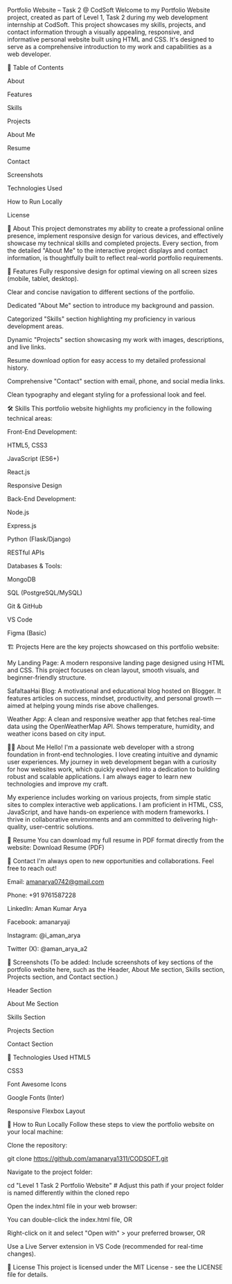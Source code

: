 Portfolio Website – Task 2 @ CodSoft
Welcome to my Portfolio Website project, created as part of Level 1, Task 2 during my web development internship at CodSoft. This project showcases my skills, projects, and contact information through a visually appealing, responsive, and informative personal website built using HTML and CSS. It's designed to serve as a comprehensive introduction to my work and capabilities as a web developer.

📑 Table of Contents

About

Features

Skills

Projects

About Me

Resume

Contact

Screenshots

Technologies Used

How to Run Locally

License

📖 About
This project demonstrates my ability to create a professional online presence, implement responsive design for various devices, and effectively showcase my technical skills and completed projects. Every section, from the detailed "About Me" to the interactive project displays and contact information, is thoughtfully built to reflect real-world portfolio requirements.

🎯 Features
Fully responsive design for optimal viewing on all screen sizes (mobile, tablet, desktop).

Clear and concise navigation to different sections of the portfolio.

Dedicated "About Me" section to introduce my background and passion.

Categorized "Skills" section highlighting my proficiency in various development areas.

Dynamic "Projects" section showcasing my work with images, descriptions, and live links.

Resume download option for easy access to my detailed professional history.

Comprehensive "Contact" section with email, phone, and social media links.

Clean typography and elegant styling for a professional look and feel.

🛠️ Skills
This portfolio website highlights my proficiency in the following technical areas:

Front-End Development:

HTML5, CSS3

JavaScript (ES6+)

React.js

Responsive Design

Back-End Development:

Node.js

Express.js

Python (Flask/Django)

RESTful APIs

Databases & Tools:

MongoDB

SQL (PostgreSQL/MySQL)

Git & GitHub

VS Code

Figma (Basic)

🏗️ Projects
Here are the key projects showcased on this portfolio website:

My Landing Page: A modern responsive landing page designed using HTML and CSS. This project focuses on clean layout, smooth visuals, and beginner-friendly structure.

SafaltaaHai Blog: A motivational and educational blog hosted on Blogger. It features articles on success, mindset, productivity, and personal growth — aimed at helping young minds rise above challenges.

Weather App: A clean and responsive weather app that fetches real-time data using the OpenWeatherMap API. Shows temperature, humidity, and weather icons based on city input.

👨‍💻 About Me
Hello! I'm a passionate web developer with a strong foundation in front-end technologies. I love creating intuitive and dynamic user experiences. My journey in web development began with a curiosity for how websites work, which quickly evolved into a dedication to building robust and scalable applications. I am always eager to learn new technologies and improve my craft.

My experience includes working on various projects, from simple static sites to complex interactive web applications. I am proficient in HTML, CSS, JavaScript, and have hands-on experience with modern frameworks. I thrive in collaborative environments and am committed to delivering high-quality, user-centric solutions.

📄 Resume
You can download my full resume in PDF format directly from the website:
Download Resume (PDF)

📩 Contact
I'm always open to new opportunities and collaborations. Feel free to reach out!

Email: amanarya0742@gmail.com

Phone: +91 9761587228

LinkedIn: Aman Kumar Arya

Facebook: amanaryaji

Instagram: @i_aman_arya

Twitter (X): @aman_arya_a2

📸 Screenshots
(To be added: Include screenshots of key sections of the portfolio website here, such as the Header, About Me section, Skills section, Projects section, and Contact section.)

Header Section

About Me Section

Skills Section

Projects Section

Contact Section

🚀 Technologies Used
HTML5

CSS3

Font Awesome Icons

Google Fonts (Inter)

Responsive Flexbox Layout

🚀 How to Run Locally
Follow these steps to view the portfolio website on your local machine:

Clone the repository:

git clone https://github.com/amanarya1311/CODSOFT.git

Navigate to the project folder:

cd "Level 1 Task 2 Portfolio Website" # Adjust this path if your project folder is named differently within the cloned repo

Open the index.html file in your web browser:

You can double-click the index.html file, OR

Right-click on it and select "Open with" > your preferred browser, OR

Use a Live Server extension in VS Code (recommended for real-time changes).

📄 License
This project is licensed under the MIT License - see the LICENSE file for details.
